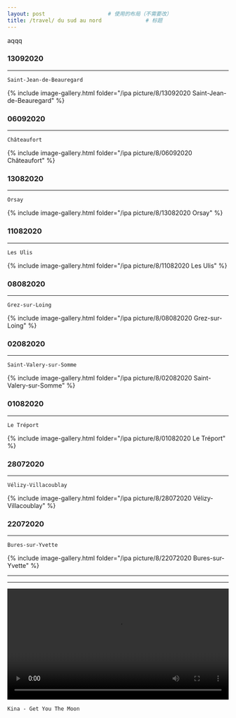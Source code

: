 ```yaml
---
layout: post   				    # 使用的布局（不需要改）
title: /travel/ du sud au nord				# 标题
---
```



<!-- require APlayer -->
<link rel="stylesheet" href="/ipa picture/css/APlayer.min.css">
<div id="aplayer"></div>
<script src="/ipa picture/js/APlayer.min.js"></script> 
<!-- require Nprogress -->
<script src='https://unpkg.com/nprogress@0.2.0/nprogress.js'></script>
<link rel="stylesheet" href="https://unpkg.com/nprogress@0.2.0/nprogress.cssnprogress.css"/>
<!-- require Jquery -->
<script src="https://cdn.jsdelivr.net/npm/jquery@2.2.4/dist/jquery.min.js"></script>
<!-- require Pjax -->
<script src="//cdn.bootcss.com/jquery.pjax/1.9.6/jquery.pjax.min.js"></script>


<!-- APlayer 加载参数 -->
<!-- <script type="text/javascript">
const ap = new APlayer({
    container: document.getElementById('aplayer'),
    preload: 'none',
    lrcType: 3,
    audio: {
        name: '暧昧',
        artist: '王菲',
        url: '/ipa picture/6/王菲 - 暧昧.mp3',
        cover: '/ipa picture/6/王菲 - 暧昧.jpg',
        lrc: '/ipa picture/6/王菲 - 暧昧.lrc'
    }
});
</script> -->


<!-- APlayer-full 加载参数 -->
<script type="text/javascript">
const ap = new APlayer({
    container: document.getElementById('aplayer'),
    fixed: false,
    mini: false,
    autoplay: false,
    theme: '#b7daff',
    loop: 'all', 
    order: 'list',
    preload: 'metadata',
    volume: 0.7,
    mutex: true,
    lrcType: 3,
    listFolded: false,
    listMaxHeight: 90,
    storageName: 'aplayer-setting',
    audio: [
        {
            name: '出现又离开 (Live)',
            artist: '梁博',
            url: '/ipa picture/chanson/lx-music-desktop-v1.8.2-win_x86-green/梁博 - 出现又离开 (Live).mp3',
            cover: '/ipa picture/chanson/lx-music-desktop-v1.8.2-win_x86-green/梁博 - 出现又离开 (Live).jpg',
            lrc: '/ipa picture/chanson/lx-music-desktop-v1.8.2-win_x86-green/梁博 - 出现又离开 (Live).lrc'
        },
        {
            name: '日落大道 (Live)',
            artist: '梁博',
            url: '/ipa picture/chanson/lx-music-desktop-v1.8.2-win_x86-green/梁博 - 日落大道 (Live).mp3',
            cover: '/ipa picture/chanson/lx-music-desktop-v1.8.2-win_x86-green/梁博 - 日落大道 (Live).jpg',
            lrc: '/ipa picture/chanson/lx-music-desktop-v1.8.2-win_x86-green/梁博 - 日落大道 (Live).lrc'
        },
        {
            name: '让我跟你走',
            artist: '彭羚',
            url: '/ipa picture/chanson/lx-music-desktop-v1.8.2-win_x86-green/彭羚 - 让我跟你走.mp3',
            cover: '/ipa picture/chanson/lx-music-desktop-v1.8.2-win_x86-green/彭羚 - 让我跟你走.jpg',
            lrc: '/ipa picture/chanson/lx-music-desktop-v1.8.2-win_x86-green/彭羚 - 让我跟你走.lrc'
        },        
        {
            name: '重来(Live)',
            artist: '逃跑计划',
            url: '/ipa picture/chanson/Netease/逃跑计划 - 重来(Live).mp3',
            cover: '/ipa picture/chanson/Netease/逃跑计划 - 重来(Live).jpg',
            lrc: '/ipa picture/chanson/Netease/逃跑计划 - 重来(Live).lrc'
        },
        {
            name: '哪里是你的拥抱',
            artist: '逃跑计划',
            url: '/ipa picture/chanson/lx-music-desktop-v1.8.2-win_x86-green/逃跑计划 - 哪里是你的拥抱.mp3',
            cover: '/ipa picture/chanson/lx-music-desktop-v1.8.2-win_x86-green/逃跑计划 - 哪里是你的拥抱.jpg',
            lrc: '/ipa picture/chanson/lx-music-desktop-v1.8.2-win_x86-green/逃跑计划 - 哪里是你的拥抱.lrc'
        },
        {
            name: '阳光照进回忆里',
            artist: '逃跑计划',
            url: '/ipa picture/chanson/lx-music-desktop-v1.8.2-win_x86-green/逃跑计划 - 阳光照进回忆里.mp3',
            cover: '/ipa picture/chanson/lx-music-desktop-v1.8.2-win_x86-green/逃跑计划 - 阳光照进回忆里.jpg',
            lrc: '/ipa picture/chanson/lx-music-desktop-v1.8.2-win_x86-green/逃跑计划 - 阳光照进回忆里.lrc'
        },
        {
            name: '夜空中最亮的星',
            artist: '逃跑计划',
            url: '/ipa picture/chanson/lx-music-desktop-v1.8.2-win_x86-green/逃跑计划 - 夜空中最亮的星.mp3',
            cover: '/ipa picture/chanson/lx-music-desktop-v1.8.2-win_x86-green/逃跑计划 - 夜空中最亮的星.jpg',
            lrc: '/ipa picture/chanson/lx-music-desktop-v1.8.2-win_x86-green/逃跑计划 - 夜空中最亮的星.lrc'
        },
        {
            name: '一万次悲伤(Live)',
            artist: '逃跑计划',
            url: '/ipa picture/chanson/lx-music-desktop-v1.8.2-win_x86-green/逃跑计划 - 一万次悲伤(Live).mp3',
            cover: '/ipa picture/chanson/lx-music-desktop-v1.8.2-win_x86-green/逃跑计划 - 一万次悲伤(Live).jpg',
            lrc: '/ipa picture/chanson/lx-music-desktop-v1.8.2-win_x86-green/逃跑计划 - 一万次悲伤(Live).lrc'
        },
        {
            name: '直到有一天',
            artist: '逃跑计划',
            url: '/ipa picture/chanson/lx-music-desktop-v1.8.2-win_x86-green/逃跑计划 - 直到有一天.mp3',
            cover: '/ipa picture/chanson/lx-music-desktop-v1.8.2-win_x86-green/逃跑计划 - 直到有一天.jpg',
            lrc: '/ipa picture/chanson/lx-music-desktop-v1.8.2-win_x86-green/逃跑计划 - 直到有一天.lrc'
        },        
        {
            name: '暧昧',
            artist: '王菲',
            url: '/ipa picture/6/王菲 - 暧昧.mp3',
            cover: '/ipa picture/6/王菲 - 暧昧.jpg',
            lrc: '/ipa picture/6/王菲 - 暧昧.lrc'
        },
        {
            name: '偿还',
            artist: '王菲',
            url: '/ipa picture/6/王菲 - 偿还.mp3',
            cover: '/ipa picture/6/王菲 - 偿还.jpg',
            lrc: '/ipa picture/6/王菲 - 偿还.lrc'
        },
        {
            name: '如风',
            artist: '王菲',
            url: '/ipa picture/6/王菲 - 如风.mp3',
            cover: '/ipa picture/6/王菲 - 如风.jpg',
            lrc: '/ipa picture/6/王菲 - 如风.lrc'
        },
        {
            name: '爱与痛的边缘',
            artist: '王菲',
            url: '/ipa picture/6/王菲 - 爱与痛的边缘.mp3',
            cover: '/ipa picture/6/王菲 - 爱与痛的边缘.jpg',
            lrc: '/ipa picture/6/王菲 - 爱与痛的边缘.lrc'
        }
    ]
});
</script>

<script>
$(document).pjax('a[target!=_blank]', '#pjax-container', {
    container: '#pjax-container',
    fragment: '#pjax-container',
    timeout: 8000
}).on('pjax:send',
function() {
    NProgress.start();
}).on('pjax:complete',
function() {
    NProgress.done();
});
</script>

aqqq

### 13092020  ###
----
`Saint-Jean-de-Beauregard`

{% include image-gallery.html folder="/ipa picture/8/13092020 Saint-Jean-de-Beauregard" %}

### 06092020  ###
----
`Châteaufort`

{% include image-gallery.html folder="/ipa picture/8/06092020 Châteaufort" %}

### 13082020  ###
----
`Orsay`

{% include image-gallery.html folder="/ipa picture/8/13082020 Orsay" %}

### 11082020  ###
----
`Les Ulis`

{% include image-gallery.html folder="/ipa picture/8/11082020 Les Ulis" %}

### 08082020  ###
----
`Grez-sur-Loing`

{% include image-gallery.html folder="/ipa picture/8/08082020 Grez-sur-Loing" %}

### 02082020  ###
----
`Saint-Valery-sur-Somme`

{% include image-gallery.html folder="/ipa picture/8/02082020 Saint-Valery-sur-Somme" %}

### 01082020  ###
----
`Le Tréport`

{% include image-gallery.html folder="/ipa picture/8/01082020 Le Tréport" %}

### 28072020  ###
----
`Vélizy-Villacoublay`

{% include image-gallery.html folder="/ipa picture/8/28072020 Vélizy-Villacoublay" %}


### 22072020  ###
----
`Bures-sur-Yvette`

{% include image-gallery.html folder="/ipa picture/8/22072020 Bures-sur-Yvette" %}

----
----

<video width="100%" height="auto" controls>
<source src="https://raw.githubusercontent.com/startadaywithasmile/startadaywithasmile.github.io/master/ipa%20picture/8/Kina%20-%20Get%20You%20The%20Moon.mp4">
</video>

`Kina - Get You The Moon`
